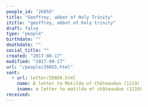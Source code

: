 ```yaml
---
people_id: "26055"
title: "Geoffrey, abbot of Holy Trinity"
ititle: "geoffrey, abbot of holy trinity"
draft: false
type: "people"
birthdate: ""
deathdate: ""
social_title: ""
created: "2017-08-17"
modified: "2017-08-17"
url: "/people/26055.html"
sent:
  - url: letter/26056.html
    name: A letter to Matilda of Châteaudun (1119)
    iname: a letter to matilda of châteaudun (1119)
received:
---
```

